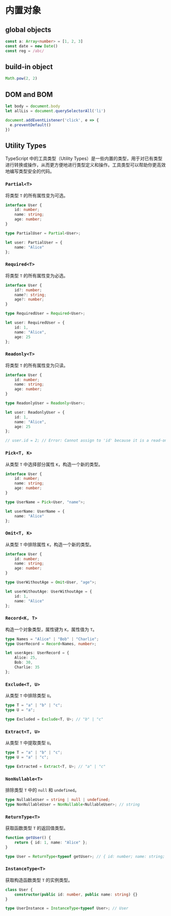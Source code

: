 # 内置对象

## global objects

```ts
const a: Array<number> = [1, 2, 3]
const date = new Date()
const reg = /abc/
```

## build-in object

```ts
Math.pow(2, 2)
```

## DOM and BOM

```ts
let body = document.body
let allLis = document.querySelectorAll('li')

document.addEventListener('click', e => {
  e.preventDefault()
})
```

## Utility Types

TypeScript 中的工具类型（Utility Types）是一些内置的类型，用于对已有类型进行转换或操作，从而更方便地进行类型定义和操作。工具类型可以帮助你更高效地编写类型安全的代码。

### `Partial<T>`

将类型 `T` 的所有属性变为可选。

```typescript
interface User {
    id: number;
    name: string;
    age: number;
}

type PartialUser = Partial<User>;

let user: PartialUser = {
    name: "Alice"
};
```

### `Required<T>`

将类型 `T` 的所有属性变为必选。

```typescript
interface User {
    id?: number;
    name?: string;
    age?: number;
}

type RequiredUser = Required<User>;

let user: RequiredUser = {
    id: 1,
    name: "Alice",
    age: 25
};
```

### `Readonly<T>`

将类型 `T` 的所有属性变为只读。

```typescript
interface User {
    id: number;
    name: string;
    age: number;
}

type ReadonlyUser = Readonly<User>;

let user: ReadonlyUser = {
    id: 1,
    name: "Alice",
    age: 25
};

// user.id = 2; // Error: Cannot assign to 'id' because it is a read-only property.
```

### `Pick<T, K>`

从类型 `T` 中选择部分属性 `K`，构造一个新的类型。

```typescript
interface User {
    id: number;
    name: string;
    age: number;
}

type UserName = Pick<User, "name">;

let userName: UserName = {
    name: "Alice"
};
```

### `Omit<T, K>`

从类型 `T` 中排除属性 `K`，构造一个新的类型。

```typescript
interface User {
    id: number;
    name: string;
    age: number;
}

type UserWithoutAge = Omit<User, "age">;

let userWithoutAge: UserWithoutAge = {
    id: 1,
    name: "Alice"
};
```

### `Record<K, T>`

构造一个对象类型，属性键为 `K`，属性值为 `T`。

```typescript
type Names = "Alice" | "Bob" | "Charlie";
type UserRecord = Record<Names, number>;

let userAges: UserRecord = {
    Alice: 25,
    Bob: 30,
    Charlie: 35
};
```

### `Exclude<T, U>`

从类型 `T` 中排除类型 `U`。

```typescript
type T = "a" | "b" | "c";
type U = "a";

type Excluded = Exclude<T, U>; // "b" | "c"
```

### `Extract<T, U>`

从类型 `T` 中提取类型 `U`。

```typescript
type T = "a" | "b" | "c";
type U = "a" | "c";

type Extracted = Extract<T, U>; // "a" | "c"
```

### `NonNullable<T>`

排除类型 `T` 中的 `null` 和 `undefined`。

```typescript
type NullableUser = string | null | undefined;
type NonNullableUser = NonNullable<NullableUser>; // string
```

### `ReturnType<T>`

获取函数类型 `T` 的返回值类型。

```typescript
function getUser() {
    return { id: 1, name: "Alice" };
}

type User = ReturnType<typeof getUser>; // { id: number; name: string; }
```

### `InstanceType<T>`

获取构造函数类型 `T` 的实例类型。

```typescript
class User {
    constructor(public id: number, public name: string) {}
}

type UserInstance = InstanceType<typeof User>; // User
```

